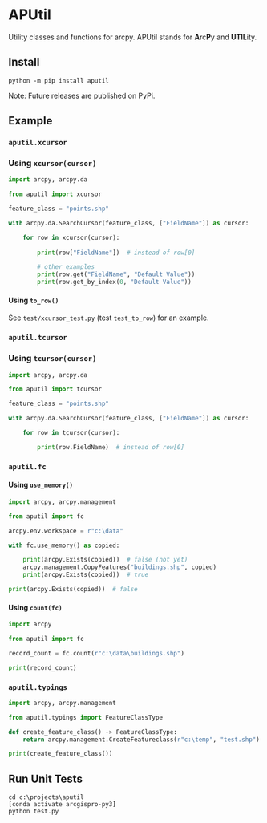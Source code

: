 # APUtil

Utility classes and functions for arcpy. APUtil stands for **A**rc**P**y and **UTIL**ity.

## Install 

```shell
python -m pip install aputil
```

Note: Future releases are published on PyPi.

## Example

### `aputil.xcursor`

### Using `xcursor(cursor)`

```python
import arcpy, arcpy.da

from aputil import xcursor

feature_class = "points.shp"

with arcpy.da.SearchCursor(feature_class, ["FieldName"]) as cursor:

    for row in xcursor(cursor):
        
        print(row["FieldName"])  # instead of row[0]

        # other examples
        print(row.get("FieldName", "Default Value"))
        print(row.get_by_index(0, "Default Value"))
```

#### Using `to_row()`

See `test/xcursor_test.py` (test `test_to_row`) for an example.

### `aputil.tcursor`

### Using `tcursor(cursor)`

```python
import arcpy, arcpy.da

from aputil import tcursor

feature_class = "points.shp"

with arcpy.da.SearchCursor(feature_class, ["FieldName"]) as cursor:

    for row in tcursor(cursor):

        print(row.FieldName)  # instead of row[0]
```

### `aputil.fc`

#### Using `use_memory()`

```python
import arcpy, arcpy.management

from aputil import fc

arcpy.env.workspace = r"c:\data"

with fc.use_memory() as copied:

    print(arcpy.Exists(copied))  # false (not yet)
    arcpy.management.CopyFeatures("buildings.shp", copied)
    print(arcpy.Exists(copied))  # true

print(arcpy.Exists(copied))  # false
```

#### Using `count(fc)`

```python
import arcpy

from aputil import fc

record_count = fc.count(r"c:\data\buildings.shp")

print(record_count)
```

### `aputil.typings`

```python
import arcpy, arcpy.management

from aputil.typings import FeatureClassType

def create_feature_class() -> FeatureClassType:
    return arcpy.management.CreateFeatureclass(r"c:\temp", "test.shp")

print(create_feature_class())
```

## Run Unit Tests

```shell
cd c:\projects\aputil
[conda activate arcgispro-py3]
python test.py
```
